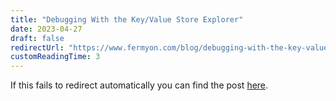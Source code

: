 ```yaml
---
title: "Debugging With the Key/Value Store Explorer"
date: 2023-04-27
draft: false
redirectUrl: "https://www.fermyon.com/blog/debugging-with-the-key-value-store-explorer"
customReadingTime: 3
---
```


If this fails to redirect automatically you can find the post [here](https://www.fermyon.com/blog/debugging-with-the-key-value-store-explorer).
